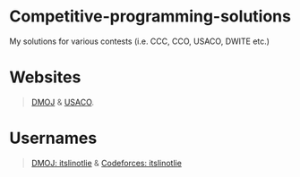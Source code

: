 # Competitive-programming-solutions
  My solutions for various contests (i.e. CCC, CCO, USACO, DWITE etc.)
  # Websites  
  >[DMOJ](https://dmoj.ca/) & [USACO](http://www.usaco.org/index.php?page=contests).  
  # Usernames
  >[DMOJ: itslinotlie](https://dmoj.ca/user/itslinotlie) & [Codeforces: itslinotlie](https://codeforces.com/profile/itslinotlie)
  
